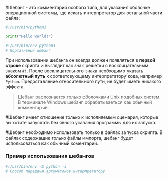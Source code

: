 #Шебанг - это комментарий особого типа, для указания оболочке операционной системы, где искать интерпретатор для остальной части файла:

```python
#!/usr/bin/python3

print("Hello world!")
```

```python
#!/usr/bin/env python3
# Портативный шебанг
```

При использовании шебанга он всегда должен появляться в **первой строке** скрипта и выглядит как знак решетки с восклицательным знаком `#!`. После восклицательного знака необходимо указать **абсолютный путь** к соответсвующему интерпретатору кода, например `Python`.  Предоставление относительного пути, не будет иметь никакого эффекта.  

> Шебанг распознается только оболочками Unix подобных систем. В терминале Windows шебанг обрабатываеться как обычный комментарий. 

#Шебанг имеет отношение только к исполняемым сценария, которые вы хотите запускать без явного указания программы для их запуска.  
  
#Шебанг необходимо использовать только в файлах запуска скрипта. В файлах содержащие только файлы импорта, шебанг будет использоваться как обычный коментарий.

### Пример использования шебангов
```python
#!/usr/bin/env -S python -i
# Способ передачи аргуметонов интерпретатору
```